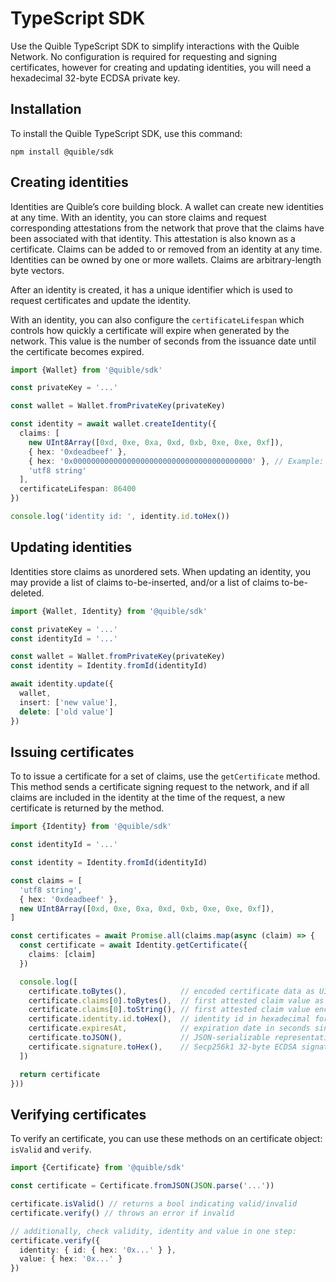 # TypeScript SDK

Use the Quible TypeScript SDK to simplify interactions with the Quible Network. No configuration is required for requesting and signing certificates, however for creating and updating identities, you will need a hexadecimal 32-byte ECDSA private key.

## Installation

To install the Quible TypeScript SDK, use this command:

    npm install @quible/sdk

## Creating identities

Identities are Quible’s core building block. A wallet can create new identities at any time. With an identity, you can store claims and request corresponding attestations from the network that prove that the claims have been associated with that identity. This attestation is also known as a certificate. Claims can be added to or removed from an identity at any time. Identities can be owned by one or more wallets. Claims are arbitrary-length byte vectors.

After an identity is created, it has a unique identifier which is used to request certificates and update the identity.

With an identity, you can also configure the `certificateLifespan` which controls how quickly a certificate will expire when generated by the network. This value is the number of seconds from the issuance date until the certificate becomes expired.

```ts
import {Wallet} from '@quible/sdk'

const privateKey = '...'

const wallet = Wallet.fromPrivateKey(privateKey)

const identity = await wallet.createIdentity({
  claims: [
    new UInt8Array([0xd, 0xe, 0xa, 0xd, 0xb, 0xe, 0xe, 0xf]),
    { hex: '0xdeadbeef' },
    { hex: '0x0000000000000000000000000000000000000000' }, // Example: 160-bit Ethereum wallet address
    'utf8 string'
  ],
  certificateLifespan: 86400
})

console.log('identity id: ', identity.id.toHex())
```

## Updating identities

Identities store claims as unordered sets. When updating an identity, you may provide a list of claims to-be-inserted, and/or a list of claims to-be-deleted.

```ts
import {Wallet, Identity} from '@quible/sdk'

const privateKey = '...'
const identityId = '...'

const wallet = Wallet.fromPrivateKey(privateKey)
const identity = Identity.fromId(identityId)

await identity.update({
  wallet,
  insert: ['new value'],
  delete: ['old value']
})
```

## Issuing certificates

To to issue a certificate for a set of claims, use the `getCertificate` method. This method sends a certificate signing request to the network, and if all claims are included in the identity at the time of the request, a new certificate is returned by the method.

```ts
import {Identity} from '@quible/sdk'

const identityId = '...'

const identity = Identity.fromId(identityId)

const claims = [
  'utf8 string',
  { hex: '0xdeadbeef' },
  new UInt8Array([0xd, 0xe, 0xa, 0xd, 0xb, 0xe, 0xe, 0xf]),
]

const certificates = await Promise.all(claims.map(async (claim) => {
  const certificate = await Identity.getCertificate({
    claims: [claim]
  })

  console.log([
    certificate.toBytes(),            // encoded certificate data as UInt8Array
    certificate.claims[0].toBytes(),  // first attested claim value as UInt8Array
    certificate.claims[0].toString(), // first attested claim value encoded as utf8 string
    certificate.identity.id.toHex(),  // identity id in hexadecimal format
    certificate.expiresAt,            // expiration date in seconds since unix epoch
    certificate.toJSON(),             // JSON-serializable representation of an certificate
    certificate.signature.toHex(),    // Secp256k1 32-byte ECDSA signature from the Quible network, in hexadecimal format
  ])

  return certificate
}))
```

## Verifying certificates

To verify an certificate, you can use these methods on an certificate object: `isValid` and `verify`.

```ts
import {Certificate} from '@quible/sdk'

const certificate = Certificate.fromJSON(JSON.parse('...'))

certificate.isValid() // returns a bool indicating valid/invalid
certificate.verify() // throws an error if invalid

// additionally, check validity, identity and value in one step:
certificate.verify({
  identity: { id: { hex: '0x...' } },
  value: { hex: '0x...' }
})
```
